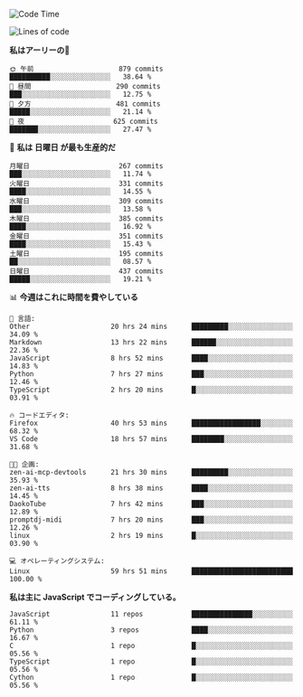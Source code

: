<!--START_SECTION:waka-->
![Code Time](http://img.shields.io/badge/Code%20Time-212%20hrs%2047%20mins-blue)

![Lines of code](https://img.shields.io/badge/%E3%80%8CHello%20World%E3%80%8D%E3%81%8B%E3%82%89%E3%80%81%E7%A7%81%E3%81%AF%E3%81%93%E3%81%86%E6%9B%B8%E3%81%84%E3%81%9F-250.6%20thousand%20%E3%82%B3%E3%83%BC%E3%83%89%E8%A1%8C-blue)

**私はアーリーの🐤** 

```text
🌞 午前                     879 commits         ██████████░░░░░░░░░░░░░░░   38.64 % 
🌆 昼間                     290 commits         ███░░░░░░░░░░░░░░░░░░░░░░   12.75 % 
🌃 夕方                     481 commits         █████░░░░░░░░░░░░░░░░░░░░   21.14 % 
🌙 夜                      625 commits         ███████░░░░░░░░░░░░░░░░░░   27.47 % 
```
📅 **私は 日曜日 が最も生産的だ** 

```text
月曜日                      267 commits         ███░░░░░░░░░░░░░░░░░░░░░░   11.74 % 
火曜日                      331 commits         ████░░░░░░░░░░░░░░░░░░░░░   14.55 % 
水曜日                      309 commits         ███░░░░░░░░░░░░░░░░░░░░░░   13.58 % 
木曜日                      385 commits         ████░░░░░░░░░░░░░░░░░░░░░   16.92 % 
金曜日                      351 commits         ████░░░░░░░░░░░░░░░░░░░░░   15.43 % 
土曜日                      195 commits         ██░░░░░░░░░░░░░░░░░░░░░░░   08.57 % 
日曜日                      437 commits         █████░░░░░░░░░░░░░░░░░░░░   19.21 % 
```


📊 **今週はこれに時間を費やしている** 

```text
💬 言語: 
Other                    20 hrs 24 mins      █████████░░░░░░░░░░░░░░░░   34.09 % 
Markdown                 13 hrs 22 mins      ██████░░░░░░░░░░░░░░░░░░░   22.36 % 
JavaScript               8 hrs 52 mins       ████░░░░░░░░░░░░░░░░░░░░░   14.83 % 
Python                   7 hrs 27 mins       ███░░░░░░░░░░░░░░░░░░░░░░   12.46 % 
TypeScript               2 hrs 20 mins       █░░░░░░░░░░░░░░░░░░░░░░░░   03.91 % 

🔥 コードエディタ: 
Firefox                  40 hrs 53 mins      █████████████████░░░░░░░░   68.32 % 
VS Code                  18 hrs 57 mins      ████████░░░░░░░░░░░░░░░░░   31.68 % 

🐱‍💻 企画: 
zen-ai-mcp-devtools      21 hrs 30 mins      █████████░░░░░░░░░░░░░░░░   35.93 % 
zen-ai-tts               8 hrs 38 mins       ████░░░░░░░░░░░░░░░░░░░░░   14.45 % 
DaokoTube                7 hrs 42 mins       ███░░░░░░░░░░░░░░░░░░░░░░   12.89 % 
promptdj-midi            7 hrs 20 mins       ███░░░░░░░░░░░░░░░░░░░░░░   12.26 % 
linux                    2 hrs 19 mins       █░░░░░░░░░░░░░░░░░░░░░░░░   03.90 % 

💻 オペレーティングシステム: 
Linux                    59 hrs 51 mins      █████████████████████████   100.00 % 
```

**私は主に JavaScript でコーディングしている。** 

```text
JavaScript               11 repos            ███████████████░░░░░░░░░░   61.11 % 
Python                   3 repos             ████░░░░░░░░░░░░░░░░░░░░░   16.67 % 
C                        1 repo              █░░░░░░░░░░░░░░░░░░░░░░░░   05.56 % 
TypeScript               1 repo              █░░░░░░░░░░░░░░░░░░░░░░░░   05.56 % 
Cython                   1 repo              █░░░░░░░░░░░░░░░░░░░░░░░░   05.56 % 
```




<!--END_SECTION:waka-->
